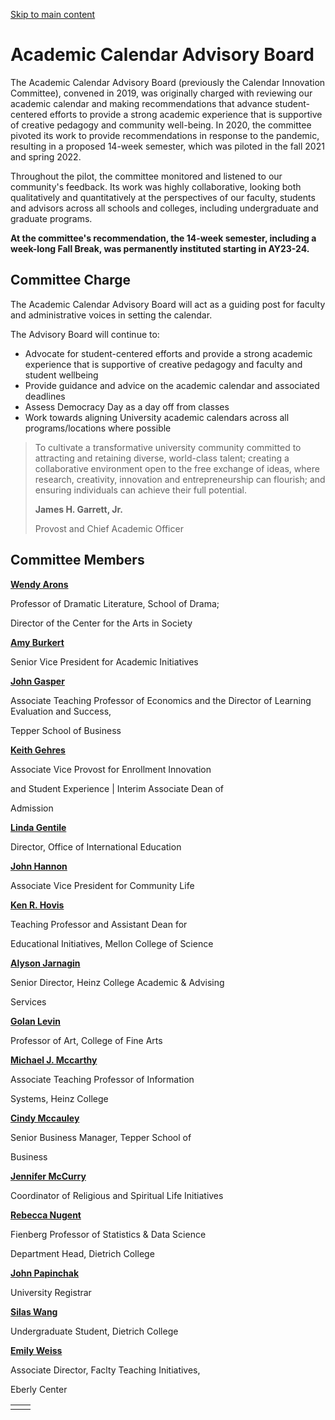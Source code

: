 [Skip to main content](https://www.cmu.edu/leadership/the-provost/provost-initiatives-calendar-innovation#main-content)

# Academic Calendar Advisory Board

The Academic Calendar Advisory Board (previously the Calendar Innovation Committee), convened in 2019, was originally charged with reviewing our academic calendar and making recommendations that advance student-centered efforts to provide a strong academic experience that is supportive of creative pedagogy and community well-being. In 2020, the committee pivoted its work to provide recommendations in response to the pandemic, resulting in a proposed 14-week semester, which was piloted in the fall 2021 and spring 2022.

Throughout the pilot, the committee monitored and listened to our community's feedback. Its work was highly collaborative, looking both qualitatively and quantitatively at the perspectives of our faculty, students and advisors across all schools and colleges, including undergraduate and graduate programs.

**At the committee's recommendation, the 14-week semester, including a week-long Fall Break, was permanently instituted starting in AY23-24.**

## Committee Charge

The Academic Calendar Advisory Board will act as a guiding post for faculty and administrative voices in setting the calendar.

The Advisory Board will continue to:

- Advocate for student-centered efforts and provide a strong academic experience that is supportive of creative pedagogy and faculty and student wellbeing
- Provide guidance and advice on the academic calendar and associated deadlines
- Assess Democracy Day as a day off from classes
- Work towards aligning University academic calendars across all programs/locations where possible

> To cultivate a transformative university community committed to attracting and retaining diverse, world-class talent; creating a collaborative environment open to the free exchange of ideas, where research, creativity, innovation and entrepreneurship can flourish; and ensuring individuals can achieve their full potential.
>
> **James H. Garrett, Jr.**
>
> Provost and Chief Academic Officer

## Committee Members

[**Wendy Arons**](mailto:warons@andrew.cmu.edu)

Professor of Dramatic Literature, School of Drama;

Director of the Center for the Arts in Society

[**Amy Burkert**](mailto:ak11@andrew.cmu.edu)

Senior Vice President for Academic Initiatives

[**John Gasper**](mailto:gasper@andrew.cmu.edu)

Associate Teaching Professor of Economics and the Director of Learning Evaluation and Success,

Tepper School of Business

[**Keith Gehres**](mailto:kgehres@andrew.cmu.edu)

Associate Vice Provost for Enrollment Innovation

and Student Experience \| Interim Associate Dean of

Admission

[**Linda Gentile**](mailto:lgentile@cmu.edu)

Director, Office of International Education

[**John Hannon**](mailto:jfhannon@andrew.cmu.edu)

Associate Vice President for Community Life

[**Ken R. Hovis**](mailto:khovis@andrew.cmu.edu)

Teaching Professor and Assistant Dean for

Educational Initiatives, Mellon College of Science

[**Alyson Jarnagin**](mailto:ajarnagi@andrew.cmu.edu)

Senior Director, Heinz College Academic & Advising

Services

[**Golan Levin**](mailto:golan@andrew.cmu.edu)

Professor of Art, College of Fine Arts

[**Michael J. Mccarthy**](mailto:mm6@andrew.cmu.edu)

Associate Teaching Professor of Information

Systems, Heinz College

[**Cindy Mccauley**](mailto:cmccauley@cmu.edu)

Senior Business Manager, Tepper School of

Business

[**Jennifer McCurry**](mailto:jmccurr2@andrew.cmu.edu)

Coordinator of Religious and Spiritual Life Initiatives

[**Rebecca Nugent**](mailto:rnugent@andrew.cmu.edu)

Fienberg Professor of Statistics & Data Science

Department Head, Dietrich College

[**John Papinchak**](mailto:jp7p@andrew.cmu.edu)

University Registrar

[**Silas Wang**](mailto:silasw@andrew.cmu.edu)

Undergraduate Student, Dietrich College

[**Emily Weiss**](mailto:eedaniels@cmu.edu)

Associate Director, Faclty Teaching Initiatives,

Eberly Center

|     |     |
| --- | --- |
|  |  |
